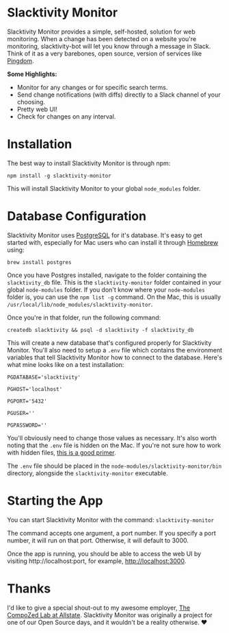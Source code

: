 # Slacktivity Monitor
Slacktivity Monitor provides a simple, self-hosted, solution for web monitoring. When a change has been detected on a website you're monitoring, slacktivity-bot will let you know through a message in Slack. Think of it as a very barebones, open source, version of services like [Pingdom](http://pingdom.com).

**Some Highlights:**
- Monitor for any changes or for specific search terms.
- Send change notifications (with diffs) directly to a Slack channel of your choosing.
- Pretty web UI!
- Check for changes on any interval.

# Installation

The best way to install Slacktivity Monitor is through npm:

`npm install -g slacktivity-monitor`

This will install Slacktivity Monitor to your global `node_modules` folder.

# Database Configuration
Slacktivity Monitor uses [PostgreSQL](https://www.postgresql.org/) for it's database. It's easy to get started with, especially for Mac users who can install it through [Homebrew](http://brew.sh/) using: 

`brew install postgres`

Once you have Postgres installed, navigate to the folder containing the `slacktivity_db` file. This is the `slacktivity-monitor` folder contained in your global `node-modules` folder. If you don't know where your `node-modules` folder is, you can use the `npm list -g` command. On the Mac, this is usually `/usr/local/lib/node_modules/slacktivity-monitor`.

Once you're in that folder, run the following command:

`createdb slacktivity && psql -d slacktivity -f slacktivity_db`

This will create a new database that's configured properly for Slacktivity Monitor. You'll also need to setup a `.env` file which contains the environment variables that tell Slacktivity Monitor how to connect to the database. Here's what mine looks like on a test installation:

`PGDATABASE='slacktivity'`

`PGHOST='localhost'`

`PGPORT='5432'`

`PGUSER=''`

`PGPASSWORD=''`

You'll obviously need to change those values as necessary. It's also worth noting that the `.env` file is hidden on the Mac. If you're not sure how to work with hidden files, [this is a good primer](http://www.macworld.co.uk/how-to/mac-software/how-show-hidden-files-in-mac-os-x-finder-funter-3520878/).

The `.env` file should be placed in the `node-modules/slacktivity-monitor/bin` directory, alongside the `slacktivity-monitor` executable.

# Starting the App

You can start Slacktivity Monitor with the command: `slacktivity-monitor`

The command accepts one argument, a port number. If you specify a port number, it will run on that port. Otherwise, it will default to 3000. 

Once the app is running, you should be able to access the web UI by visiting http://localhost:port, for example, [http://localhost:3000](http://localhost:3000).

# Thanks
I'd like to give a special shout-out to my awesome employer, [The CompoZed Lab at Allstate](https://github.com/compozed). Slacktivity Monitor was originally a project for one of our Open Source days, and it wouldn't be a reality otherwise. ❤️
